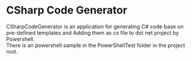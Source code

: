 # CSharp Code Generator
CSharpCodeGenerator is an application for generating C# code base on pre-defined templates and Adding them as cs file to dot net project by Powershell.
<br/>
There is an powershell sample in the PowerShellTest folder in the project root.


